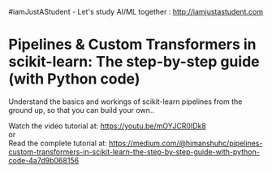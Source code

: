 #iamJustAStudent - Let's study AI/ML together : http://iamjustastudent.com
# Pipelines & Custom Transformers in scikit-learn: The step-by-step guide (with Python code)
Understand the basics and workings of scikit-learn pipelines from the ground up, so that you can build your own..

Watch the video tutorial at: https://youtu.be/mOYJCR0IDk8 <br>
or <br>
Read the complete tutorial at: https://medium.com/@himanshuhc/pipelines-custom-transformers-in-scikit-learn-the-step-by-step-guide-with-python-code-4a7d9b068156

